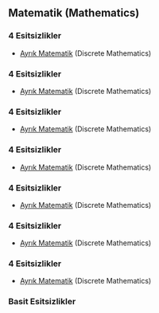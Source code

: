  ## Matematik (Mathematics)



### 4 Esitsizlikler
 
  * [Ayrık Matematik](https://github.com/hsynrtn/yapay-zeka-yol-haritasi/blob/main/matematik.md) (Discrete Mathematics)

### 4 Esitsizlikler
 
  * [Ayrık Matematik](https://github.com/hsynrtn/yapay-zeka-yol-haritasi/blob/main/matematik.md) (Discrete Mathematics)


### 4 Esitsizlikler
 
  * [Ayrık Matematik](https://github.com/hsynrtn/yapay-zeka-yol-haritasi/blob/main/matematik.md) (Discrete Mathematics)

### 4 Esitsizlikler
 
  * [Ayrık Matematik](https://github.com/hsynrtn/yapay-zeka-yol-haritasi/blob/main/matematik.md) (Discrete Mathematics)

### 4 Esitsizlikler
 
  * [Ayrık Matematik](https://github.com/hsynrtn/yapay-zeka-yol-haritasi/blob/main/matematik.md) (Discrete Mathematics)

### 4 Esitsizlikler
 
  * [Ayrık Matematik](https://github.com/hsynrtn/yapay-zeka-yol-haritasi/blob/main/matematik.md) (Discrete Mathematics)

### 4 Esitsizlikler
 
  * [Ayrık Matematik](https://github.com/hsynrtn/yapay-zeka-yol-haritasi/blob/main/matematik.md) (Discrete Mathematics)


### Basit Esitsizlikler
 
 

